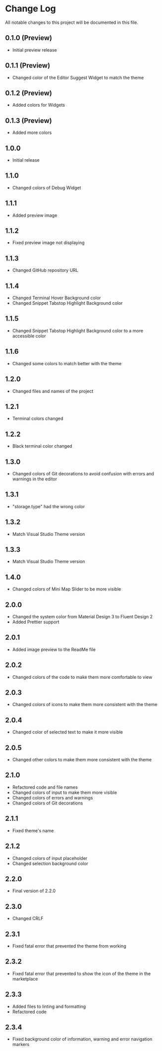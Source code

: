 # Change Log

All notable changes to this project will be documented in this file.

## 0.1.0 (Preview)

-   Initial preview release

## 0.1.1 (Preview)

-   Changed color of the Editor Suggest Widget to match the theme

## 0.1.2 (Preview)

-   Added colors for Widgets

## 0.1.3 (Preview)

-   Added more colors

## 1.0.0

-   Initial release

## 1.1.0

-   Changed colors of Debug Widget

## 1.1.1

-   Added preview image

## 1.1.2

-   Fixed preview image not displaying

## 1.1.3

-   Changed GitHub repository URL

## 1.1.4

-   Changed Terminal Hover Background color
-   Changed Snippet Tabstop Highlight Background color

## 1.1.5

-   Changed Snippet Tabstop Highlight Background color to a more accessible color

## 1.1.6

-   Changed some colors to match better with the theme

## 1.2.0

-   Changed files and names of the project

## 1.2.1

-   Terminal colors changed

## 1.2.2

-   Black terminal color changed

## 1.3.0

-   Changed colors of Git decorations to avoid confusion with errors and warnings in the editor

## 1.3.1

-   "storage.type" had the wrong color

## 1.3.2

-   Match Visual Studio Theme version

## 1.3.3

-   Match Visual Studio Theme version

## 1.4.0

-   Changed colors of Mini Map Slider to be more visible

## 2.0.0

-   Changed the system color from Material Design 3 to Fluent Design 2
-   Added Prettier support

## 2.0.1

-   Added image preview to the ReadMe file

## 2.0.2

-   Changed colors of the code to make them more comfortable to view

## 2.0.3

-   Changed colors of icons to make them more consistent with the theme

## 2.0.4

-   Changed color of selected text to make it more visible

## 2.0.5

-   Changed other colors to make them more consistent with the theme

## 2.1.0

-   Refactored code and file names
-   Changed colors of input to make them more visible
-   Changed colors of errors and warnings
-   Changed colors of Git decorations

## 2.1.1

-   Fixed theme's name

## 2.1.2

-   Changed colors of input placeholder
-   Changed selection background color

## 2.2.0

-   Final version of 2.2.0

## 2.3.0

-   Changed CRLF

## 2.3.1

-   Fixed fatal error that prevented the theme from working

## 2.3.2

-   Fixed fatal error that prevented to show the icon of the theme in the marketplace

## 2.3.3

-   Added files to linting and formatting
-   Refactored code

## 2.3.4

-   Fixed background color of information, warning and error navigation markers
